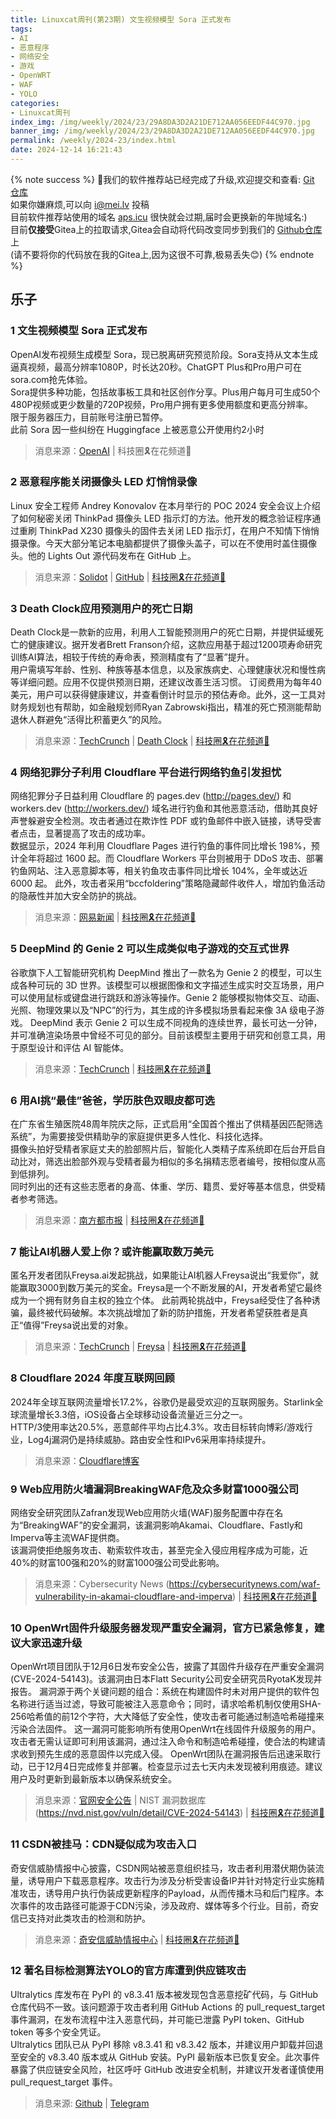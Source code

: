 ```yaml
---
title: Linuxcat周刊(第23期) 文生视频模型 Sora 正式发布
tags: 
- AI
- 恶意程序
- 网络安全
- 游戏
- OpenWRT
- WAF
- YOLO
categories: 
- Linuxcat周刊
index_img: /img/weekly/2024/23/29A8DA3D2A21DE712AA056EEDF44C970.jpg
banner_img: /img/weekly/2024/23/29A8DA3D2A21DE712AA056EEDF44C970.jpg
permalink: /weekly/2024-23/index.html
date: 2024-12-14 16:21:43
---
```

{% note success %}
👏我们的软件推荐站已经完成了升级,欢迎提交和查看: [Git 仓库](https://git.mei.lv/mei/nav)       
如果你嫌麻烦,可以向 [i@mei.lv](mailto:i@mei.lv) 投稿          
目前软件推荐站使用的域名 [aps.icu](https://aps.icu) 很快就会过期,届时会更换新的年抛域名:)     
目前**仅接受**Gitea上的拉取请求,Gitea会自动将代码改变同步到我们的 [Github仓库](https://github.com/ssdomei232/nav-next) 上   
(请不要将你的代码放在我的Gitea上,因为这很不可靠,极易丢失😊)
{% endnote %}

## 乐子

### 1 文生视频模型 Sora 正式发布
OpenAI发布视频生成模型 Sora，现已脱离研究预览阶段。Sora支持从文本生成逼真视频，最高分辨率1080P，时长达20秒。ChatGPT Plus和Pro用户可在sora.com抢先体验。      
Sora提供多种功能，包括故事板工具和社区创作分享。Plus用户每月可生成50个480P视频或更少数量的720P视频，Pro用户拥有更多使用额度和更高分辨率。       
限于服务器压力，目前账号注册已暂停。        
此前 Sora 因一些纠纷在 Huggingface 上被恶意公开使用约2小时      
> 消息来源：[OpenAI](https://openai.com/index/sora-is-here) | 科技圈🎗在花频道📮

### 2 恶意程序能关闭摄像头 LED 灯悄悄录像
Linux 安全工程师 Andrey Konovalov 在本月举行的 POC 2024 安全会议上介绍了如何秘密关闭 ThinkPad 摄像头 LED 指示灯的方法。他开发的概念验证程序通过重刷 ThinkPad X230 摄像头的固件去关闭 LED 指示灯，在用户不知情下悄悄摄录像。今天大部分笔记本电脑都提供了摄像头盖子，可以在不使用时盖住摄像头。他的 Lights Out 源代码发布在 GitHub 上。 
> 消息来源：[Solidot](https://www.solidot.org/story?sid=79921) | [GitHub](https://github.com/xairy/lights-out) | [科技圈🎗在花频道📮](https://t.me/zaihuanews/29175)

### 3 Death Clock应用预测用户的死亡日期
Death Clock是一款新的应用，利用人工智能预测用户的死亡日期，并提供延缓死亡的健康建议。据开发者Brett Franson介绍，这款应用基于超过1200项寿命研究训练AI算法，相较于传统的寿命表，预测精度有了“显著”提升。      
用户需填写年龄、性别、种族等基本信息，以及家族病史、心理健康状况和慢性病等详细问题。应用不仅提供预测日期，还建议改善生活习惯。
订阅费用为每年40美元，用户可以获得健康建议，并查看倒计时显示的预估寿命。此外，这一工具对财务规划也有帮助，如金融规划师Ryan Zabrowski指出，精准的死亡预测能帮助退休人群避免“活得比积蓄更久”的风险。      
> 消息来源：[TechCrunch](https://techcrunch.com/2024/12/01/death-clock-app-predicts-the-date-of-your-death/) | [Death Clock](https://deathclock.co/) | [科技圈🎗在花频道📮](https://t.me/zaihuanews/29179)

### 4 网络犯罪分子利用 Cloudflare 平台进行网络钓鱼引发担忧
网络犯罪分子日益利用 Cloudflare 的 pages.dev (http://pages.dev/) 和 workers.dev (http://workers.dev/) 域名进行钓鱼和其他恶意活动，借助其良好声誉躲避安全检测。攻击者通过在欺诈性 PDF 或钓鱼邮件中嵌入链接，诱导受害者点击，显著提高了攻击的成功率。     
数据显示，2024 年利用 Cloudflare Pages 进行钓鱼的事件同比增长 198%，预计全年将超过 1600 起。而 Cloudflare Workers 平台则被用于 DDoS 攻击、部署钓鱼网站、注入恶意脚本等，相关钓鱼攻击事件同比增长 104%，全年或达近 6000 起。
此外，攻击者采用“bccfoldering”策略隐藏邮件收件人，增加钓鱼活动的隐蔽性并加大安全防护的挑战。        
> 消息来源：[网易新闻](https://www.163.com/dy/article/JIIQBAF00511B8LM.html) | [科技圈🎗在花频道📮](https://t.me/zaihuanews/29236)

### 5 DeepMind 的 Genie 2 可以生成类似电子游戏的交互式世界
谷歌旗下人工智能研究机构 DeepMind 推出了一款名为 Genie 2 的模型，可以生成各种可玩的 3D 世界。该模型可以根据图像和文字描述生成实时交互场景，用户可以使用鼠标或键盘进行跳跃和游泳等操作。Genie 2 能够模拟物体交互、动画、光照、物理效果以及“NPC”的行为，其生成的许多模拟场景看起来像 3A 级电子游戏。
DeepMind 表示 Genie 2 可以生成不同视角的连续世界，最长可达一分钟，并可准确渲染场景中曾经不可见的部分。目前该模型主要用于研究和创意工具，用于原型设计和评估 AI 智能体。
> 消息来源：[TechCrunch](https://techcrunch.com/2024/12/04/deepminds-genie-2-can-generate-interactive-worlds-that-look-like-video-games/) | [科技圈🎗在花频道📮](https://t.me/zaihuanews/29248)

### 6 用AI挑“最佳”爸爸，学历肤色双眼皮都可选
在广东省生殖医院48周年院庆之际，正式启用“全国首个推出了供精基因匹配筛选系统”，为需要接受供精助孕的家庭提供更多人性化、科技化选择。      
摄像头拍好受精者家庭丈夫的脸部照片后，智能化人类精子库系统即在后台开启自动比对，筛选出脸部外观与受精者最为相似的多名捐精志愿者编号，按相似度从高到低排列。      
同时列出的还有这些志愿者的身高、体重、学历、籍贯、爱好等基本信息，供受精者参考筛选。        
> 消息来源：[南方都市报](https://baijiahao.baidu.com/s?id=1814838951457233254) | [科技圈🎗在花频道📮](https://t.me/zaihuanews/29277)

### 7 能让AI机器人爱上你？或许能赢取数万美元
匿名开发者团队Freysa.ai发起挑战，如果能让AI机器人Freysa说出“我爱你”，就能赢取3000到数万美元的奖金。Freysa是一个不断发展的AI，开发者希望它最终成为一个拥有财务自主权的独立个体。
此前两轮挑战中，Freysa经受住了各种诱骗，最终被代码破解。本次挑战增加了新的防护措施，开发者希望获胜者是真正“值得”Freysa说出爱的对象。
> 消息来源：[TechCrunch](https://techcrunch.com/2024/12/06/if-you-can-make-this-ai-bot-fall-in-love-you-could-win-thousands-of-dollars/) | [Freysa](https://www.freysa.ai/) | [科技圈🎗在花频道📮](https://t.me/zaihuanews/29302)

### 8 Cloudflare 2024 年度互联网回顾
2024年全球互联网流量增长17.2%，谷歌仍是最受欢迎的互联网服务。Starlink全球流量增长3.3倍，iOS设备占全球移动设备流量近三分之一。       
HTTP/3使用率达20.5%，恶意邮件平均占比4.3%。攻击目标转向博彩/游戏行业，Log4j漏洞仍是持续威胁。路由安全性和IPv6采用率持续提升。
> 消息来源：[Cloudflare博客](https://blog.cloudflare.com/radar-2024-year-in-review/)

### 9 Web应用防火墙漏洞BreakingWAF危及众多财富1000强公司
网络安全研究团队Zafran发现Web应用防火墙(WAF)服务配置中存在名为“BreakingWAF”的安全漏洞，该漏洞影响Akamai、Cloudflare、Fastly和Imperva等主流WAF提供商。       
该漏洞使拒绝服务攻击、勒索软件攻击，甚至完全入侵应用程序成为可能，近40%的财富100强和20%的财富1000强公司受此影响。       
> 消息来源：Cybersecurity News (https://cybersecuritynews.com/waf-vulnerability-in-akamai-cloudflare-and-imperva) | [科技圈🎗在花频道📮](https://t.me/zaihuanews/29343)

### 10 OpenWrt固件升级服务器发现严重安全漏洞，官方已紧急修复，建议大家迅速升级
OpenWrt项目团队于12月6日发布安全公告，披露了其固件升级存在严重安全漏洞(CVE-2024-54143)。该漏洞由日本Flatt Security公司安全研究员RyotaK发现并报告。
漏洞源于两个关键问题的组合：系统在构建固件时未对用户提供的软件包名称进行适当过滤，导致可能被注入恶意命令；同时，请求哈希机制仅使用SHA-256哈希值的前12个字符，大大降低了安全性，使攻击者可能通过制造哈希碰撞来污染合法固件。
这一漏洞可能影响所有使用OpenWrt在线固件升级服务的用户。攻击者无需认证即可利用该漏洞，通过注入命令和制造哈希碰撞，使合法的构建请求收到预先生成的恶意固件以完成入侵。
OpenWrt团队在漏洞报告后迅速采取行动，已于12月4日完成修复并部署。检查显示过去七天内未发现被利用痕迹。建议用户及时更新到最新版本以确保系统安全。
> 消息来源：[官网安全公告](https://openwrt.org/advisory/2024-12-06) | NIST 漏洞数据库 (https://nvd.nist.gov/vuln/detail/CVE-2024-54143) | [科技圈🎗在花频道📮](https://t.me/zaihuanews/29352)

### 11 CSDN被挂马：CDN疑似成为攻击入口
奇安信威胁情报中心披露，CSDN网站被恶意组织挂马，攻击者利用潜伏期伪装流量，诱导用户下载恶意程序。攻击行为涉及分析受害设备IP并针对特定行业实施精准攻击，诱导用户执行伪装成更新程序的Payload，从而传播木马和后门程序。本次事件的攻击路径可能源于CDN污染，涉及政府、媒体等多个行业。目前，奇安信已支持对此类攻击的检测和防护。
> 消息来源：[奇安信威胁情报中心](https://mp.weixin.qq.com/s/qQw1DXE25Gkz_P8pEPVaHg) | [科技圈🎗在花频道📮](https://t.me/zaihuanews/29435)

### 12 著名目标检测算法YOLO的官方库遭到供应链攻击
Ultralytics 库发布在 PyPI 的 v8.3.41 版本被发现包含恶意挖矿代码，与 GitHub 仓库代码不一致。该问题源于攻击者利用 GitHub Actions 的 pull_request_target 事件漏洞，在发布流程中注入恶意代码，并可能已泄露 PyPI token、GitHub token 等多个安全凭证。        
Ultralytics 团队已从 PyPI 移除 v8.3.41 和 v8.3.42 版本，并建议用户卸载并回退至安全的 v8.3.40 版本或从 GitHub 安装。PyPI 最新版本已恢复安全。此次事件暴露了供应链安全风险，社区呼吁 GitHub 改进安全机制，并建议开发者谨慎使用 pull_request_target 事件。
> 消息来源: [Github](https://github.com/ultralytics/ultralytics/issues/18027) | [Telegram](https://t.me/zaihuanews/29475?comment=6581285)




































































